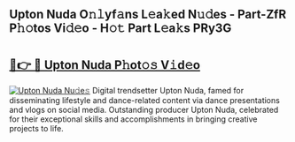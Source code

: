 ## Upton Nuda O𝚗𝚕yf𝚊ns L𝚎a𝚔ed N𝚞𝚍es - Part-ZfR P𝚑𝚘tos Vi𝚍𝚎o - H𝚘𝚝 Part L𝚎a𝚔s PRy3G

# <h2><a href="http://kfcbccs.oniu.top/?m=Upton+Nuda">🔗👉 🔴 Upton Nuda P𝚑ot𝚘𝚜 V𝚒d𝚎o</a></h2>

[![Upton Nuda Nu𝚍e𝚜](https://i.imgur.com/0qMVB7G.gif)](http://kfcbccs.oniu.top/?m=Upton+Nuda)
Digital trendsetter Upton Nuda, famed for disseminating lifestyle and dance-related content via dance presentations and vlogs on social media. Outstanding producer Upton Nuda, celebrated for their exceptional skills and accomplishments in bringing creative projects to life.  
